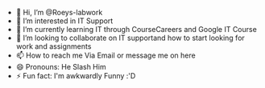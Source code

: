 - 👋 Hi, I’m @Roeys-labwork
- 👀 I’m interested in IT Support
- 🌱 I’m currently learning IT through CourseCareers and Google IT Course
- 💞️ I’m looking to collaborate on IT supportand how to start looking for work and assignments
- 📫 How to reach me Via Email or message me on here
- 😄 Pronouns: He Slash Him
- ⚡ Fun fact: I'm awkwardly Funny :'D

<!---
Roeys-labwork/Roeys-labwork is a ✨ special ✨ repository because its `README.md` (this file) appears on your GitHub profile.
You can click the Preview link to take a look at your changes.
--->
